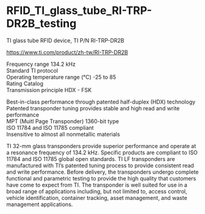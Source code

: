 # RFID_TI_glass_tube_RI-TRP-DR2B_testing
TI glass tube RFID device, TI P/N RI-TRP-DR2B

https://www.ti.com/product/zh-tw/RI-TRP-DR2B  

Frequency range 134.2 kHz  
Standard TI protocol  
Operating temperature range (°C) -25 to 85  
Rating Catalog  
Transmission principle HDX - FSK  

Best-in-class performance through patented half-duplex (HDX) technology  
Patented transponder tuning provides stable and high read and write performance  
MPT (Muitl Page Transponder) 1360-bit type  
ISO 11784 and ISO 11785 compliant  
Insensitive to almost all nonmetallic materials  

TI 32-mm glass transponders provide superior performance and operate at a resonance frequency of 134.2 kHz. Specific products are compliant to ISO 11784 and ISO 11785 global open standards. TI LF transponders are manufactured with TI’s patented tuning process to provide consistent read and write performance. Before delivery, the transponders undergo complete functional and parametric testing to provide the high quality that customers have come to expect from TI. The transponder is well suited for use in a broad range of applications including, but not limited to, access control, vehicle identification, container tracking, asset management, and waste management applications.
